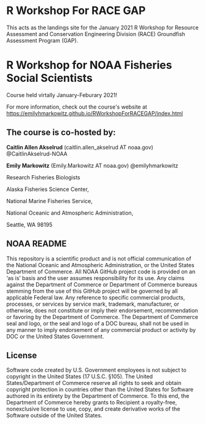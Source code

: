 # R Workshop For RACE GAP

This acts as the landings site for the January 2021 R Workshop for Resource Assessment and Conservation Engineering Division (RACE) Groundfish Assessment Program (GAP).

# R Workshop for NOAA Fisheries Social Scientists

Course held virtally January-Feburary 2021!

For more information, check out the course's website at https://emilyhmarkowitz.github.io/RWorkshopForRACEGAP/index.html

## The course is co-hosted by:

**Caitlin Allen Akselrud** (caitlin.allen_akselrud AT noaa.gov) @CaitlinAkselrud-NOAA

**Emily Markowitz** (Emily.Markowitz AT noaa.gov) @emilyhmarkowitz

Research Fisheries Biologists

Alaska Fisheries Science Center, 

National Marine Fisheries Service, 

National Oceanic and Atmospheric Administration,

Seattle, WA 98195


## NOAA README

This repository is a scientific product and is not official communication of the National Oceanic and Atmospheric Administration, or the United States Department of Commerce. All NOAA GitHub project code is provided on an ‘as is’ basis and the user assumes responsibility for its use. Any claims against the Department of Commerce or Department of Commerce bureaus stemming from the use of this GitHub project will be governed by all applicable Federal law. Any reference to specific commercial products, processes, or services by service mark, trademark, manufacturer, or otherwise, does not constitute or imply their endorsement, recommendation or favoring by the Department of Commerce. The Department of Commerce seal and logo, or the seal and logo of a DOC bureau, shall not be used in any manner to imply endorsement of any commercial product or activity by DOC or the United States Government.

## License

Software code created by U.S. Government employees is not subject to copyright in the United States (17 U.S.C. §105). The United States/Department of Commerce reserve all rights to seek and obtain copyright protection in countries other than the United States for Software authored in its entirety by the Department of Commerce. To this end, the Department of Commerce hereby grants to Recipient a royalty-free, nonexclusive license to use, copy, and create derivative works of the Software outside of the United States.

